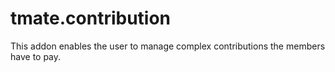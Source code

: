 # tmate.contribution
This addon enables the user to manage complex contributions the members have to pay.
